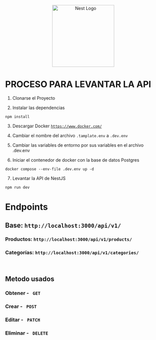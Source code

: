 <p align="center">
  <a href="http://nestjs.com/" target="blank"><img src="https://nestjs.com/img/logo-small.svg" width="200" alt="Nest Logo" /></a>
</p>

# PROCESO PARA LEVANTAR LA API

1. Clonarse el Proyecto

2. Instalar las dependencias
```
npm install
```

3. Descargar Docker <a href="https://www.docker.com/">`https://www.docker.com/`</a>

4. Cambiar el nombre del archivo ```.tamplate.env``` a ```.dev.env```

5. Cambiar las variables de entorno por sus variables en el archivo .dev.env

6. Iniciar el contenedor de docker con la base de datos Postgres
```
docker compose --env-file .dev.env up -d
```
7. Levantar la API de NestJS
```
npm run dev
```


# Endpoints
## Base: ``` http://localhost:3000/api/v1/ ```
### Productos: ``` http://localhost:3000/api/v1/products/ ```
### Categorías: ``` http://localhost:3000/api/v1/categories/ ```

<br/>

## Metodo usados
### Obtener - ``` GET```
### Crear - ``` POST```
### Editar - ``` PATCH```
### Eliminar - ``` DELETE```
